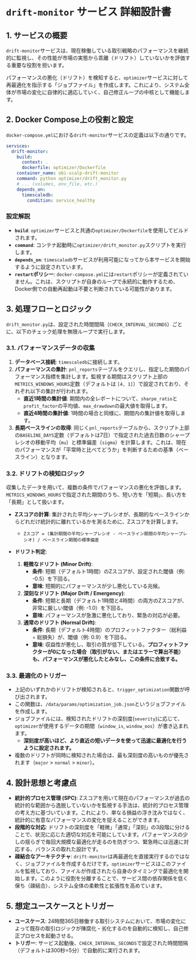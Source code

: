 # `drift-monitor` サービス 詳細設計書

## 1. サービスの概要

`drift-monitor`サービスは、現在稼働している取引戦略のパフォーマンスを継続的に監視し、その性能が市場の実態から乖離（ドリフト）していないかを評価する重要な役割を担います。

パフォーマンスの悪化（ドリフト）を検知すると、`optimizer`サービスに対して再最適化を指示する「ジョブファイル」を作成します。これにより、システム全体が市場の変化に自律的に適応していく、自己修正ループの中核として機能します。

## 2. Docker Compose上の役割と設定

`docker-compose.yml`における`drift-monitor`サービスの定義は以下の通りです。

```yaml
services:
  drift-monitor:
    build:
      context: .
      dockerfile: optimizer/Dockerfile
    container_name: obi-scalp-drift-monitor
    command: python optimizer/drift_monitor.py
    # ... (volumes, env_file, etc.)
    depends_on:
      timescaledb:
        condition: service_healthy
```

### 設定解説

-   **`build`**: `optimizer`サービスと共通の`optimizer/Dockerfile`を使用してビルドされます。
-   **`command`**: コンテナ起動時に`optimizer/drift_monitor.py`スクリプトを実行します。
-   **`depends_on`**: `timescaledb`サービスが利用可能になってから本サービスを開始するように設定されています。
-   **`restart`ポリシー**: `docker-compose.yml`には`restart`ポリシーが定義されていません。これは、スクリプトが自身のループで永続的に動作するため、Docker側での自動再起動は不要と判断されている可能性があります。

## 3. 処理フローとロジック

`drift_monitor.py`は、設定された時間間隔（`CHECK_INTERVAL_SECONDS`）ごとに、以下のチェック処理を無限ループで実行します。

### 3.1. パフォーマンスデータの収集

1.  **データベース接続**: `timescaledb`に接続します。
2.  **パフォーマンスの集計**: `pnl_reports`テーブルをクエリし、指定した期間のパフォーマンス指標を集計します。監視する期間はスクリプト上部の`METRICS_WINDOWS_HOURS`定数（デフォルトは `[4, 1]`）で設定されており、それぞれ以下の集計が行われます。
    -   **直近1時間の集計値**: 期間内の全レポートについて、`sharpe_ratio`と`profit_factor`の平均値、`max_drawdown`の最大値を取得します。
    -   **直近4時間の集計値**: 1時間の場合と同様に、期間内の集計値を取得します。
3.  **長期ベースラインの取得**: 同じく`pnl_reports`テーブルから、スクリプト上部の`BASELINE_DAYS`定数（デフォルトは7日）で指定された過去日数のシャープレシオの移動平均（`mu`）と標準偏差（`sigma`）を計算します。これは、現在のパフォーマンスが「平常時と比べてどうか」を判断するための基準（ベースライン）となります。

### 3.2. ドリフトの検知ロジック

収集したデータを用いて、複数の条件でパフォーマンスの悪化を評価します。`METRICS_WINDOWS_HOURS`で指定された期間のうち、短い方を「短期」、長い方を「長期」として扱います。

-   **Zスコアの計算**: 集計された平均シャープレシオが、長期的なベースラインからどれだけ統計的に離れているかを測るために、Zスコアを計算します。
    -   `Zスコア = (集計期間の平均シャープレシオ - ベースライン期間の平均シャープレシオ) / ベースライン期間の標準偏差`

-   **ドリフト判定**:
    1.  **軽微なドリフト (Minor Drift)**:
        -   **条件**: 短期（デフォルト1時間）のZスコアが、設定された閾値（例: -0.5）を下回る。
        -   **意味**: 短期的にパフォーマンスが少し悪化している兆候。
    2.  **深刻なドリフト (Major Drift / Emergency)**:
        -   **条件**: 短期と長期（デフォルト1時間と4時間）の両方のZスコアが、非常に厳しい閾値（例: -1.0）を下回る。
        -   **意味**: パフォーマンスが急激に悪化しており、緊急の対応が必要。
    3.  **通常のドリフト (Normal Drift)**:
        -   **条件**: 長期（デフォルト4時間）のプロフィットファクター（総利益 ÷ 総損失）が、閾値（例: 0.9）を下回る。
        -   **意味**: 収益性が悪化し、取引の質が低下している。**プロフィットファクターが0になった場合（取引がない、またはエラーで算出不能）も、パフォーマンスが悪化したとみなし、この条件に合致する。**

### 3.3. 最適化のトリガー

-   上記のいずれかのドリフトが検知されると、`trigger_optimization`関数が呼び出されます。
-   この関数は、`/data/params/optimization_job.json`というジョブファイルを作成します。
-   ジョブファイルには、検知されたドリフトの深刻度(`severity`)に応じて、`optimizer`が使用するデータの期間（`window_is`, `window_oos`）が書き込まれます。
    -   **深刻度が高いほど、より直近の短いデータを使って迅速に最適化を行うように設定されます。**
-   複数のドリフトが同時に検知された場合は、最も深刻度の高いものが優先されます（`major` > `normal` > `minor`）。

## 4. 設計思想と考慮点

-   **統計的プロセス管理 (SPC)**: Zスコアを用いて現在のパフォーマンスが過去の統計的な範囲から逸脱していないかを監視する手法は、統計的プロセス管理の考え方に基づいています。これにより、単なる損益の浮き沈みではなく、統計的に有意なパフォーマンスの変化を捉えることができます。
-   **段階的な対応**: ドリフトの深刻度を「軽微」「通常」「深刻」の3段階に分けることで、状況に応じた適切な対応を可能にしています。パフォーマンスの少しの揺らぎで毎回大規模な最適化が走るのを防ぎつつ、緊急時には迅速に対応する、バランスの取れた設計です。
-   **疎結合なアーキテクチャ**: `drift-monitor`は再最適化を直接実行するのではなく、ジョブファイルを作成するだけです。`optimizer`サービスはこのファイルを監視しており、ファイルが作成されたら自身のタイミングで最適化を開始します。このように役割を分離することで、サービス間の依存関係を低く保ち（疎結合）、システム全体の柔軟性と拡張性を高めています。

## 5. 想定ユースケースとトリガー

-   **ユースケース**: 24時間365日稼働する取引システムにおいて、市場の変化によって既存の取引ロジックが陳腐化・劣化するのを自動的に検知し、自己修正プロセスを起動させる。
-   **トリガー**: サービス起動後、`CHECK_INTERVAL_SECONDS`で設定された時間間隔（デフォルトは300秒=5分）で自動的に実行されます。
